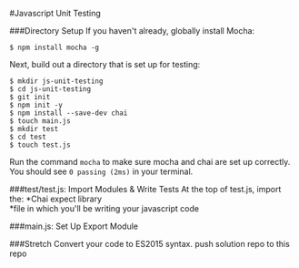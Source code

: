 #Javascript Unit Testing

###Directory Setup
If you haven't already, globally install Mocha:
```
$ npm install mocha -g
```

Next, build out a directory that is set up for testing:
```
$ mkdir js-unit-testing
$ cd js-unit-testing
$ git init
$ npm init -y
$ npm install --save-dev chai
$ touch main.js
$ mkdir test
$ cd test
$ touch test.js
```

Run the command `mocha` to make sure mocha and chai are set up correctly. You should see `0 passing (2ms)` in your terminal.

###test/test.js: Import Modules & Write Tests
At the top of test.js, import the:
  *Chai expect library  
  *file in which you'll be writing your javascript code

###main.js: Set Up Export Module




###Stretch
Convert your code to ES2015 syntax.
push solution repo to this repo
